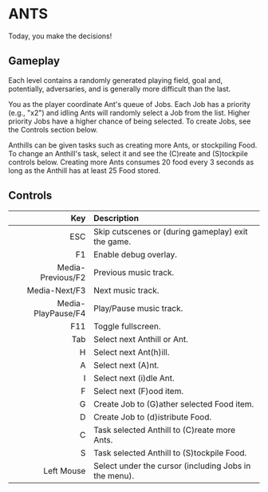 # ANTS

Today, you make the decisions!

## Gameplay

Each level contains a randomly generated playing field, goal and, potentially, adversaries, and is generally more
difficult than the last.

You as the player coordinate Ant's queue of Jobs. Each Job has a priority (e.g., "x2") and idling Ants will randomly
select a Job from the list. Higher priority Jobs have a higher chance of being selected. To create Jobs, see the
Controls section below.

Anthills can be given tasks such as creating more Ants, or stockpiling Food.
To change an Anthill's task, select it and see the (C)reate and (S)tockpile controls below.
Creating more Ants consumes 20 food every 3 seconds as long as the Anthill has at least 25 Food stored.

## Controls

|                Key | Description                                           |
| -----------------: | :---------------------------------------------------- |
|                ESC | Skip cutscenes or (during gameplay) exit the game.    |
|                 F1 | Enable debug overlay.                                 |
|  Media-Previous/F2 | Previous music track.                                 |
|      Media-Next/F3 | Next music track.                                     |
| Media-PlayPause/F4 | Play/Pause music track.                               |
|                F11 | Toggle fullscreen.                                    |
|                Tab | Select next Anthill or Ant.                           |
|                  H | Select next Ant(h)ill.                                |
|                  A | Select next (A)nt.                                    |
|                  I | Select next (i)dle Ant.                               |
|                  F | Select next (F)ood item.                              |
|                  G | Create Job to (G)ather selected Food item.            |
|                  D | Create Job to (d)istribute Food.                      |
|                  C | Task selected Anthill to (C)reate more Ants.          |
|                  S | Task selected Anthill to (S)tockpile Food.            |
|         Left Mouse | Select under the cursor (including Jobs in the menu). |
